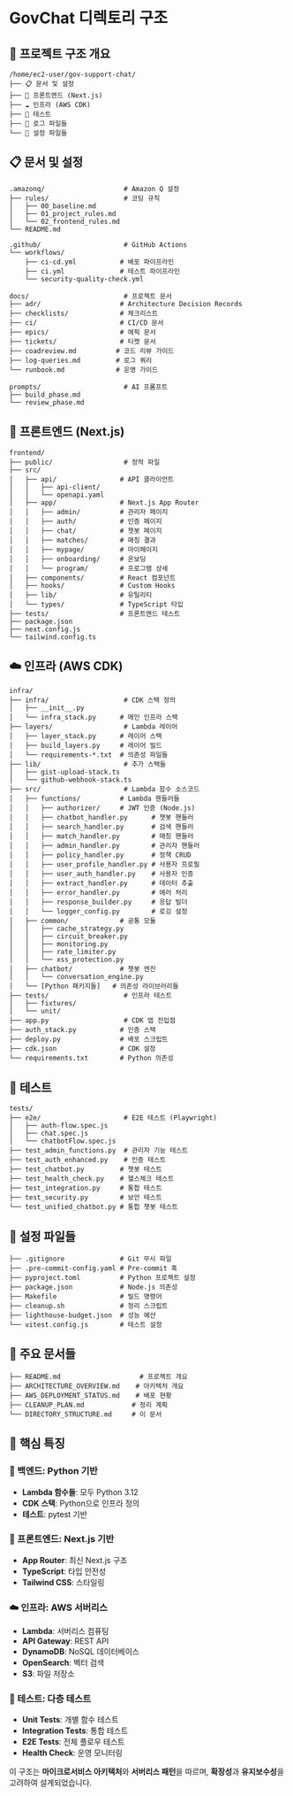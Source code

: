 # GovChat 디렉토리 구조

## 📁 프로젝트 구조 개요

```
/home/ec2-user/gov-support-chat/
├── 📋 문서 및 설정
├── 🎨 프론트엔드 (Next.js)
├── ☁️ 인프라 (AWS CDK)
├── 🧪 테스트
├── 📁 로그 파일들
└── 🔧 설정 파일들
```

## 📋 문서 및 설정

```
.amazonq/                    # Amazon Q 설정
├── rules/                   # 코딩 규칙
│   ├── 00_baseline.md
│   ├── 01_project_rules.md
│   └── 02_frontend_rules.md
└── README.md

.github/                     # GitHub Actions
└── workflows/
    ├── ci-cd.yml           # 배포 파이프라인
    ├── ci.yml              # 테스트 파이프라인
    └── security-quality-check.yml

docs/                        # 프로젝트 문서
├── adr/                    # Architecture Decision Records
├── checklists/             # 체크리스트
├── ci/                     # CI/CD 문서
├── epics/                  # 에픽 문서
├── tickets/                # 티켓 문서
├── coadreview.md          # 코드 리뷰 가이드
├── log-queries.md         # 로그 쿼리
└── runbook.md             # 운영 가이드

prompts/                     # AI 프롬프트
├── build_phase.md
└── review_phase.md
```

## 🎨 프론트엔드 (Next.js)

```
frontend/
├── public/                  # 정적 파일
├── src/
│   ├── api/                # API 클라이언트
│   │   ├── api-client/
│   │   └── openapi.yaml
│   ├── app/                # Next.js App Router
│   │   ├── admin/          # 관리자 페이지
│   │   ├── auth/           # 인증 페이지
│   │   ├── chat/           # 챗봇 페이지
│   │   ├── matches/        # 매칭 결과
│   │   ├── mypage/         # 마이페이지
│   │   ├── onboarding/     # 온보딩
│   │   └── program/        # 프로그램 상세
│   ├── components/         # React 컴포넌트
│   ├── hooks/              # Custom Hooks
│   ├── lib/                # 유틸리티
│   └── types/              # TypeScript 타입
├── tests/                  # 프론트엔드 테스트
├── package.json
├── next.config.js
└── tailwind.config.ts
```

## ☁️ 인프라 (AWS CDK)

```
infra/
├── infra/                   # CDK 스택 정의
│   ├── __init__.py
│   └── infra_stack.py      # 메인 인프라 스택
├── layers/                  # Lambda 레이어
│   ├── layer_stack.py      # 레이어 스택
│   ├── build_layers.py     # 레이어 빌드
│   └── requirements-*.txt  # 의존성 파일들
├── lib/                     # 추가 스택들
│   ├── gist-upload-stack.ts
│   └── github-webhook-stack.ts
├── src/                     # Lambda 함수 소스코드
│   ├── functions/          # Lambda 핸들러들
│   │   ├── authorizer/     # JWT 인증 (Node.js)
│   │   ├── chatbot_handler.py      # 챗봇 핸들러
│   │   ├── search_handler.py       # 검색 핸들러
│   │   ├── match_handler.py        # 매칭 핸들러
│   │   ├── admin_handler.py        # 관리자 핸들러
│   │   ├── policy_handler.py       # 정책 CRUD
│   │   ├── user_profile_handler.py # 사용자 프로필
│   │   ├── user_auth_handler.py    # 사용자 인증
│   │   ├── extract_handler.py      # 데이터 추출
│   │   ├── error_handler.py        # 에러 처리
│   │   ├── response_builder.py     # 응답 빌더
│   │   └── logger_config.py        # 로깅 설정
│   ├── common/             # 공통 모듈
│   │   ├── cache_strategy.py
│   │   ├── circuit_breaker.py
│   │   ├── monitoring.py
│   │   ├── rate_limiter.py
│   │   └── xss_protection.py
│   ├── chatbot/            # 챗봇 엔진
│   │   └── conversation_engine.py
│   └── [Python 패키지들]   # 의존성 라이브러리들
├── tests/                   # 인프라 테스트
│   ├── fixtures/
│   └── unit/
├── app.py                   # CDK 앱 진입점
├── auth_stack.py           # 인증 스택
├── deploy.py               # 배포 스크립트
├── cdk.json                # CDK 설정
└── requirements.txt        # Python 의존성
```

## 🧪 테스트

```
tests/
├── e2e/                     # E2E 테스트 (Playwright)
│   ├── auth-flow.spec.js
│   ├── chat.spec.js
│   └── chatbotFlow.spec.js
├── test_admin_functions.py  # 관리자 기능 테스트
├── test_auth_enhanced.py    # 인증 테스트
├── test_chatbot.py         # 챗봇 테스트
├── test_health_check.py    # 헬스체크 테스트
├── test_integration.py     # 통합 테스트
├── test_security.py        # 보안 테스트
└── test_unified_chatbot.py # 통합 챗봇 테스트
```

## 🔧 설정 파일들

```
├── .gitignore              # Git 무시 파일
├── .pre-commit-config.yaml # Pre-commit 훅
├── pyproject.toml          # Python 프로젝트 설정
├── package.json            # Node.js 의존성
├── Makefile                # 빌드 명령어
├── cleanup.sh              # 정리 스크립트
├── lighthouse-budget.json  # 성능 예산
└── vitest.config.js        # 테스트 설정
```

## 📄 주요 문서들

```
├── README.md                    # 프로젝트 개요
├── ARCHITECTURE_OVERVIEW.md    # 아키텍처 개요
├── AWS_DEPLOYMENT_STATUS.md    # 배포 현황
├── CLEANUP_PLAN.md            # 정리 계획
└── DIRECTORY_STRUCTURE.md     # 이 문서
```

## 🎯 핵심 특징

### 🐍 백엔드: Python 기반
- **Lambda 함수들**: 모두 Python 3.12
- **CDK 스택**: Python으로 인프라 정의
- **테스트**: pytest 기반

### 🎨 프론트엔드: Next.js 기반
- **App Router**: 최신 Next.js 구조
- **TypeScript**: 타입 안전성
- **Tailwind CSS**: 스타일링

### ☁️ 인프라: AWS 서버리스
- **Lambda**: 서버리스 컴퓨팅
- **API Gateway**: REST API
- **DynamoDB**: NoSQL 데이터베이스
- **OpenSearch**: 벡터 검색
- **S3**: 파일 저장소

### 🧪 테스트: 다층 테스트
- **Unit Tests**: 개별 함수 테스트
- **Integration Tests**: 통합 테스트
- **E2E Tests**: 전체 플로우 테스트
- **Health Check**: 운영 모니터링

이 구조는 **마이크로서비스 아키텍처**와 **서버리스 패턴**을 따르며, **확장성**과 **유지보수성**을 고려하여 설계되었습니다.